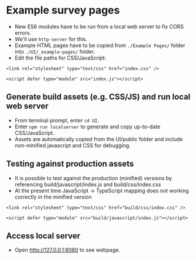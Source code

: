 # Example survey pages
- New ES6 modules have to be run from a local web server to fix CORS errors.
- We'll use `http-server` for this.
- Example HTML pages have to be copied from `./Example Pages/` folder into `./UI/_example-pages/` folder.
- Edit the file paths for CSS/JavaScript:
```
<link rel="stylesheet" type="text/css" href="index.css" />

<script defer type="module" src="index.js"></script>
```

## Generate build assets (e.g. CSS/JS) and run local web server
- From terminal prompt, enter `cd UI`.
- Enter `npm run localserver` to generate and copy up-to-date CSS/JavaScript.
- Assets are automatically copied from the UI/public folder and include non-minified javascript and CSS for debugging.

## Testing against production assets
- It is possible to test against the production (minified) versions by referencing build/javascript/index.js and build/css/index.css
- At the present time JavaScript -> TypeScript mapping does not working correctly in the minified version
```
<link rel="stylesheet" type="text/css" href="build/css/index.css" />

<script defer type="module" src="build/javascript/index.js"></script>
```
## Access local server
- Open http://127.0.0.1:8080 to see webpage.
